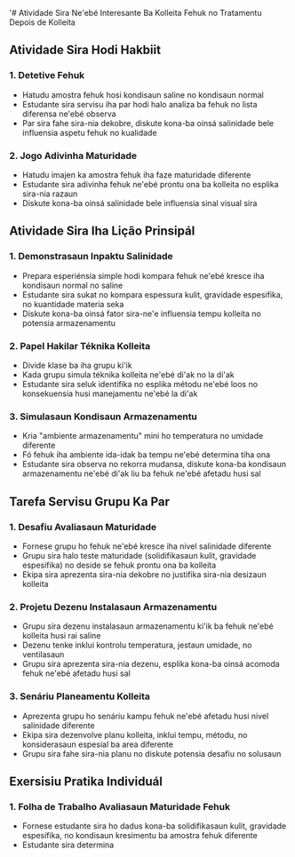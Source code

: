 '# Atividade Sira Ne'ebé Interesante Ba Kolleita Fehuk no Tratamentu Depois de Kolleita

## Atividade Sira Hodi Hakbiit

### 1. Detetive Fehuk

- Hatudu amostra fehuk hosi kondisaun saline no kondisaun normal 
- Estudante sira servisu iha par hodi halo analiza ba fehuk no lista diferensa ne'ebé observa
- Par sira fahe sira-nia dekobre, diskute kona-ba oinsá salinidade bele influensia aspetu fehuk no kualidade

### 2. Jogo Adivinha Maturidade

- Hatudu imajen ka amostra fehuk iha faze maturidade diferente
- Estudante sira adivinha fehuk ne'ebé prontu ona ba kolleita no esplika sira-nia razaun
- Diskute kona-ba oinsá salinidade bele influensia sinal visual sira

## Atividade Sira Iha Lição Prinsipál

### 1. Demonstrasaun Inpaktu Salinidade

- Prepara esperiénsia simple hodi kompara fehuk ne'ebé kresce iha kondisaun normal no saline
- Estudante sira sukat no kompara espessura kulit, gravidade espesifika, no kuantidade materia seka
- Diskute kona-ba oinsá fator sira-ne'e influensia tempu kolleita no potensia armazenamentu

### 2. Papel Hakilar Téknika Kolleita

- Divide klase ba iha grupu ki'ik 
- Kada grupu simula téknika kolleita ne'ebé di'ak no la di'ak
- Estudante sira seluk identifika no esplika métodu ne'ebé loos no konsekuensia husi manejamentu ne'ebé la di'ak

### 3. Simulasaun Kondisaun Armazenamentu

- Kria "ambiente armazenamentu" mini ho temperatura no umidade diferente
- Fó fehuk iha ambiente ida-idak ba tempu ne'ebé determina tiha ona
- Estudante sira observa no rekorra mudansa, diskute kona-ba kondisaun armazenamentu ne'ebé di'ak liu ba fehuk ne'ebé afetadu husi sal

## Tarefa Servisu Grupu Ka Par

### 1. Desafiu Avaliasaun Maturidade

- Fornese grupu ho fehuk ne'ebé kresce iha nivel salinidade diferente
- Grupu sira halo teste maturidade (solidifikasaun kulit, gravidade espesifika) no deside se fehuk prontu ona ba kolleita
- Ekipa sira aprezenta sira-nia dekobre no justifika sira-nia desizaun kolleita

### 2. Projetu Dezenu Instalasaun Armazenamentu

- Grupu sira dezenu instalasaun armazenamentu ki'ik ba fehuk ne'ebé kolleita husi rai saline
- Dezenu tenke inklui kontrolu temperatura, jestaun umidade, no ventilasaun
- Grupu sira aprezenta sira-nia dezenu, esplika kona-ba oinsá acomoda fehuk ne'ebé afetadu husi sal

### 3. Senáriu Planeamentu Kolleita

- Aprezenta grupu ho senáriu kampu fehuk ne'ebé afetadu husi nivel salinidade diferente
- Ekipa sira dezenvolve planu kolleita, inklui tempu, métodu, no konsiderasaun espesial ba area diferente
- Grupu sira fahe sira-nia planu no diskute potensia desafiu no solusaun

## Exersisiu Pratika Individuál

### 1. Folha de Trabalho Avaliasaun Maturidade Fehuk

- Fornese estudante sira ho dadus kona-ba solidifikasaun kulit, gravidade espesifika, no kondisaun kresimentu ba amostra fehuk diferente
- Estudante sira determina